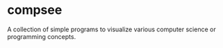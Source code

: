 # compsee
 A collection of simple programs to visualize various computer science or programming concepts.

